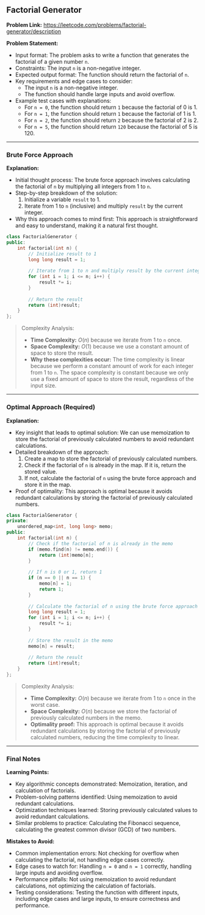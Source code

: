 ## Factorial Generator
**Problem Link:** https://leetcode.com/problems/factorial-generator/description

**Problem Statement:**
- Input format: The problem asks to write a function that generates the factorial of a given number `n`.
- Constraints: The input `n` is a non-negative integer.
- Expected output format: The function should return the factorial of `n`.
- Key requirements and edge cases to consider:
  - The input `n` is a non-negative integer.
  - The function should handle large inputs and avoid overflow.
- Example test cases with explanations:
  - For `n = 0`, the function should return `1` because the factorial of 0 is 1.
  - For `n = 1`, the function should return `1` because the factorial of 1 is 1.
  - For `n = 2`, the function should return `2` because the factorial of 2 is 2.
  - For `n = 5`, the function should return `120` because the factorial of 5 is 120.

---

### Brute Force Approach

**Explanation:**
- Initial thought process: The brute force approach involves calculating the factorial of `n` by multiplying all integers from 1 to `n`.
- Step-by-step breakdown of the solution:
  1. Initialize a variable `result` to 1.
  2. Iterate from 1 to `n` (inclusive) and multiply `result` by the current integer.
- Why this approach comes to mind first: This approach is straightforward and easy to understand, making it a natural first thought.

```cpp
class FactorialGenerator {
public:
    int factorial(int n) {
        // Initialize result to 1
        long long result = 1;
        
        // Iterate from 1 to n and multiply result by the current integer
        for (int i = 1; i <= n; i++) {
            result *= i;
        }
        
        // Return the result
        return (int)result;
    }
};
```

> Complexity Analysis:
> - **Time Complexity:** $O(n)$ because we iterate from 1 to `n` once.
> - **Space Complexity:** $O(1)$ because we use a constant amount of space to store the result.
> - **Why these complexities occur:** The time complexity is linear because we perform a constant amount of work for each integer from 1 to `n`. The space complexity is constant because we only use a fixed amount of space to store the result, regardless of the input size.

---

### Optimal Approach (Required)

**Explanation:**
- Key insight that leads to optimal solution: We can use memoization to store the factorial of previously calculated numbers to avoid redundant calculations.
- Detailed breakdown of the approach:
  1. Create a map to store the factorial of previously calculated numbers.
  2. Check if the factorial of `n` is already in the map. If it is, return the stored value.
  3. If not, calculate the factorial of `n` using the brute force approach and store it in the map.
- Proof of optimality: This approach is optimal because it avoids redundant calculations by storing the factorial of previously calculated numbers.

```cpp
class FactorialGenerator {
private:
    unordered_map<int, long long> memo;
public:
    int factorial(int n) {
        // Check if the factorial of n is already in the memo
        if (memo.find(n) != memo.end()) {
            return (int)memo[n];
        }
        
        // If n is 0 or 1, return 1
        if (n == 0 || n == 1) {
            memo[n] = 1;
            return 1;
        }
        
        // Calculate the factorial of n using the brute force approach
        long long result = 1;
        for (int i = 1; i <= n; i++) {
            result *= i;
        }
        
        // Store the result in the memo
        memo[n] = result;
        
        // Return the result
        return (int)result;
    }
};
```

> Complexity Analysis:
> - **Time Complexity:** $O(n)$ because we iterate from 1 to `n` once in the worst case.
> - **Space Complexity:** $O(n)$ because we store the factorial of previously calculated numbers in the memo.
> - **Optimality proof:** This approach is optimal because it avoids redundant calculations by storing the factorial of previously calculated numbers, reducing the time complexity to linear.

---

### Final Notes

**Learning Points:**
- Key algorithmic concepts demonstrated: Memoization, iteration, and calculation of factorials.
- Problem-solving patterns identified: Using memoization to avoid redundant calculations.
- Optimization techniques learned: Storing previously calculated values to avoid redundant calculations.
- Similar problems to practice: Calculating the Fibonacci sequence, calculating the greatest common divisor (GCD) of two numbers.

**Mistakes to Avoid:**
- Common implementation errors: Not checking for overflow when calculating the factorial, not handling edge cases correctly.
- Edge cases to watch for: Handling `n = 0` and `n = 1` correctly, handling large inputs and avoiding overflow.
- Performance pitfalls: Not using memoization to avoid redundant calculations, not optimizing the calculation of factorials.
- Testing considerations: Testing the function with different inputs, including edge cases and large inputs, to ensure correctness and performance.